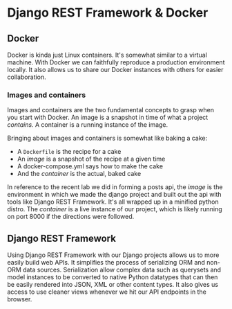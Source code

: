# Django REST Framework & Docker

## Docker

Docker is kinda just Linux containers. It's somewhat similar to a virtual machine. 
With Docker we can faithfully reproduce a production environment locally. It also 
allows us to share our Docker instances with others for easier collaboration. 

### Images and containers

Images and containers are the two fundamental concepts to grasp when you start
with Docker. An image is a snapshot in time of what a project *contains*.
A container is a running instance of the image.

Bringing about images and containers is somewhat like baking a cake:

- A `Dockerfile` is the recipe for a cake
- An *image* is a snapshot of the recipe at a given time
- A docker-compose.yml says how to make the cake
- And the *container* is the actual, baked cake

In reference to the recent lab we did in forming a posts api, the *image* is 
the environment in which we made the django project and built out the api with tools 
like Django REST Framework. It's all wrapped up in a minified python distro. 
The *container* is a live instance of our project, which is likely running on port 
8000 if the directions were followed.

## Django REST Framework

Using Django REST Framework with our Django projects allows us to more easily 
build web APIs. It simplifies the process of serializing ORM and non-ORM data sources. 
Serialization allow complex data such as querysets and model instances to be
converted to native Python datatypes that can then be easily rendered into JSON,
XML or other content types. It also gives us access to use cleaner views whenever 
we hit our API endpoints in the browser.
